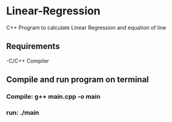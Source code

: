 # Linear-Regression
C++ Program to calculate Linear Regression and equation of line

## Requirements
-C/C++ Compiler

## Compile and run program on terminal
### Compile: g++ main.cpp -o main
### run: ./main
